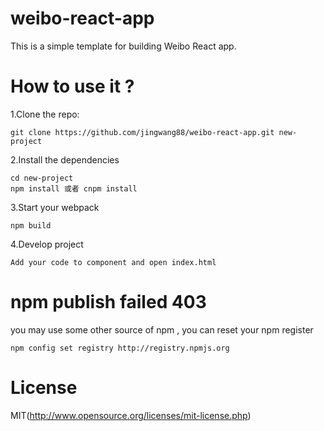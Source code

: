 # weibo-react-app
This is a simple template for building Weibo React app. 
# How to use it ?
1.Clone the repo:
```
git clone https://github.com/jingwang88/weibo-react-app.git new-project
``` 
2.Install the dependencies
```
cd new-project 
npm install 或者 cnpm install
``` 
3.Start your webpack
```
npm build
``` 
4.Develop project
``` 
Add your code to component and open index.html
``` 
# npm publish failed 403
you may use some other source of npm , you can reset your npm register
``` 
npm config set registry http://registry.npmjs.org
``` 
# License
MIT(http://www.opensource.org/licenses/mit-license.php)
